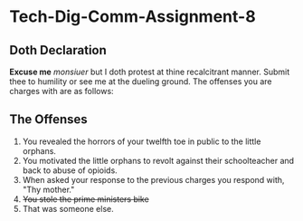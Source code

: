 # Tech-Dig-Comm-Assignment-8
## Doth Declaration
**Excuse me** *monsiuer* but I doth protest at thine recalcitrant manner. Submit thee to humility or see me at the dueling ground. The offenses you are charges with are as follows:
## The Offenses
1. You revealed the horrors of your twelfth toe in public to the little orphans.
2. You motivated the little orphans to revolt against their schoolteacher and back to abuse of opioids.
3. When asked your response to the previous charges you respond with, "Thy mother."
4. ~~You stole the prime ministers bike~~ 
5. That was someone else.
